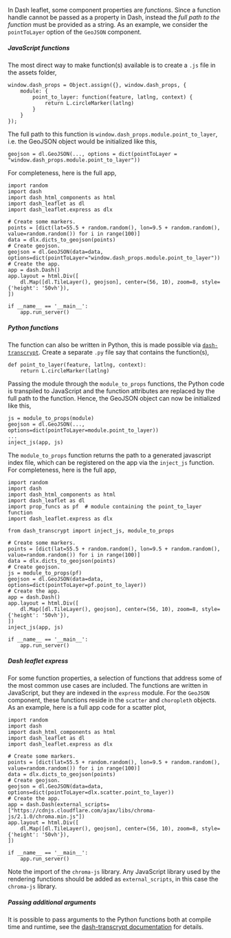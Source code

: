 In Dash leaflet, some component properties are *functions*. Since a function handle cannot be passed as a property in Dash, instead the *full path to the function* must be provided as a string. As an example, we consider the `pointToLayer` option of the `GeoJSON` component.

##### JavaScript functions

The most direct way to make function(s) available is to create a `.js` file in the assets folder,

	window.dash_props = Object.assign({}, window.dash_props, {  
	    module: {  
	        point_to_layer: function(feature, latlng, context) {  
	            return L.circleMarker(latlng)  
	        }  
	    }  
	});

The full path to this function is `window.dash_props.module.point_to_layer`, i.e. the GeoJSON object would be initialized like this,

	geojson = dl.GeoJSON(..., options = dict(pointToLayer = "window.dash_props.module.point_to_layer"))

For completeness, here is the full app,

	import random  
	import dash  
	import dash_html_components as html  
	import dash_leaflet as dl  
	import dash_leaflet.express as dlx  
	  
	# Create some markers.  
	points = [dict(lat=55.5 + random.random(), lon=9.5 + random.random(), value=random.random()) for i in range(100)]  
	data = dlx.dicts_to_geojson(points)  
	# Create geojson.  
	geojson = dl.GeoJSON(data=data, options=dict(pointToLayer="window.dash_props.module.point_to_layer"))  
	# Create the app.  
	app = dash.Dash()  
	app.layout = html.Div([  
	    dl.Map([dl.TileLayer(), geojson], center=(56, 10), zoom=8, style={'height': '50vh'}),  
	])  
	  
	if __name__ == '__main__':  
	    app.run_server()

##### Python functions

The function can also be written in Python, this is made possible via [`dash-transcrypt`](https://pypi.org/project/dash-transcrypt/). Create a separate  `.py` file say that contains the function(s),

    def point_to_layer(feature, latlng, context):  
        return L.circleMarker(latlng)

Passing the module through the `module_to_props` functions, the Python code is transpiled to JavaScript and the function attributes are replaced by the full path to the function.  Hence, the GeoJSON object can now be initialized like this,

	js = module_to_props(module)  
	geojson = dl.GeoJSON(..., options=dict(pointToLayer=module.point_to_layer))
	...
	inject_js(app, js)

The `module_to_props` function returns the path to a generated javascript index file, which can be registered on the app via the `inject_js` function. For completeness, here is the full app,

	import random  
	import dash  
	import dash_html_components as html  
	import dash_leaflet as dl  
	import prop_funcs as pf  # module containing the point_to_layer function  
	import dash_leaflet.express as dlx  
	  
	from dash_transcrypt import inject_js, module_to_props  
	  
	# Create some markers.  
	points = [dict(lat=55.5 + random.random(), lon=9.5 + random.random(), value=random.random()) for i in range(100)]  
	data = dlx.dicts_to_geojson(points)  
	# Create geojson.  
	js = module_to_props(pf)  
	geojson = dl.GeoJSON(data=data, options=dict(pointToLayer=pf.point_to_layer))  
	# Create the app.  
	app = dash.Dash()  
	app.layout = html.Div([  
	    dl.Map([dl.TileLayer(), geojson], center=(56, 10), zoom=8, style={'height': '50vh'}),  
	])  
	inject_js(app, js)  
	  
	if __name__ == '__main__':  
	    app.run_server()

##### Dash leaflet express
 
For some function properties, a selection of functions that address some of the most common use cases are included. The functions are written in JavaScript, but they are indexed in the `express` module. For the `GeoJSON` component, these functions reside in the `scatter` and `choropleth` objects.  As an example, here is a full app code for a scatter plot,

	import random  
	import dash  
	import dash_html_components as html  
	import dash_leaflet as dl  
	import dash_leaflet.express as dlx  
	  
	# Create some markers.  
	points = [dict(lat=55.5 + random.random(), lon=9.5 + random.random(), value=random.random()) for i in range(100)]  
	data = dlx.dicts_to_geojson(points)  
	# Create geojson.  
	geojson = dl.GeoJSON(data=data, options=dict(pointToLayer=dlx.scatter.point_to_layer))  
	# Create the app.  
	app = dash.Dash(external_scripts=["https://cdnjs.cloudflare.com/ajax/libs/chroma-js/2.1.0/chroma.min.js"])
	app.layout = html.Div([  
	    dl.Map([dl.TileLayer(), geojson], center=(56, 10), zoom=8, style={'height': '50vh'}),  
	])  
	 
	if __name__ == '__main__':  
	    app.run_server()

Note the import of the `chroma-js` library. Any JavaScript library used by the rendering functions should be added as `external_scripts`, in this case the  `chroma-js` library.

##### Passing additional arguments

It is possible to pass arguments to the Python functions both at compile time and runtime, see the [dash-transcrypt documentation](https://github.com/thedirtyfew/dash-transcrypt/#passing-arguments-at-compile-time) for details.